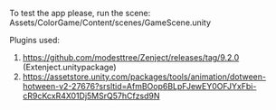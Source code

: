 To test the app please, run the scene:
Assets/ColorGame/Content/scenes/GameScene.unity

Plugins used:
1) https://github.com/modesttree/Zenject/releases/tag/9.2.0 (Extenject.unitypackage)
2) https://assetstore.unity.com/packages/tools/animation/dotween-hotween-v2-27676?srsltid=AfmBOop6BLpFJewEY0OFJYxFbi-cR9cKcxR4X01Dj5MSrQ57hCfzsd9N
